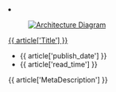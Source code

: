 <!-- Thie file is automatically generated by build/architectures/build_index.py.  Any updates will be lost. -->
<li class="grid-item item-column" data-categories="{% for cat in article['category'] %}{{ categories[cat] }} {% endfor %}">
<article class="card">
    <div class="card-header has-margin-bottom-none" aria-hidden="true">
        <figure class="image diagram has-height-175 has-overflow-hidden level">
            <a href="{{ article['http_url'] }}"><img src="/azure/architecture/browse/thumbs/{{ article['name'] }}.png" class="diagram" alt="Architecture Diagram" data-linktype="relative-path"></a>
        </figure>
    </div>
    <div class="card-content">
        <a class="card-content-title has-margin-top-none" href="{{ article['http_url'] }}">
            <p>{{ article['Title'] }}</p>
        </a>
        <ul class="card-content-metadata">
            <li>{{ article['publish_date'] }}</li>
            <li>{{ article['read_time'] }}</li>
        </ul>
        <p class="card-content-description">{{ article['MetaDescription'] }}</p>
        <div class="bottom-to-top-fade is-hidden-mobile"></div>
    </div>
</article>
</li>

